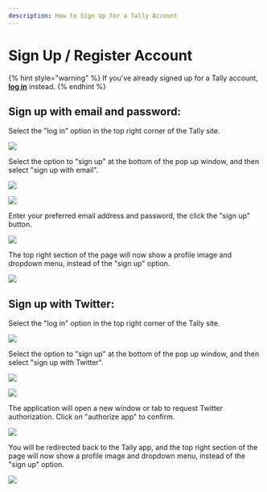 ```yaml
---
description: How to Sign Up for a Tally Account
---
```


# Sign Up / Register Account

{% hint style="warning" %}
If you've already signed up for a Tally account, [**log in**](https://tally.gitbook.io/docs/user-guides/sign-up-register-account/log-in) instead.
{% endhint %}

## Sign up with email and password:

Select the "log in" option in the top right corner of the Tally site.&#x20;

![](<../../.gitbook/assets/image (88).png>)

Select the option to "sign up" at the bottom of the pop up window, and then select "sign up with email".

![](<../../.gitbook/assets/image (89).png>)

![](<../../.gitbook/assets/image (90).png>)

Enter your preferred email address and password, the click the "sign up" button.

![](<../../.gitbook/assets/image (91).png>)

The top right section of the page will now show a profile image and dropdown menu, instead of the "sign up" option.

![](<../../.gitbook/assets/image (93).png>)

## Sign up with Twitter:

Select the "log in" option in the top right corner of the Tally site.&#x20;

![](<../../.gitbook/assets/image (88).png>)

Select the option to "sign up" at the bottom of the pop up window, and then select "sign up with Twitter".

![](<../../.gitbook/assets/image (89).png>)

![](<../../.gitbook/assets/image (92).png>)

The application will open a new window or tab to request Twitter authorization. Click on "authorize app" to confirm.

![](<../../.gitbook/assets/image (54).png>)

You will be redirected back to the Tally app, and the top right section of the page will now show a profile image and dropdown menu, instead of the "sign up" option.

![](<../../.gitbook/assets/image (93).png>)
